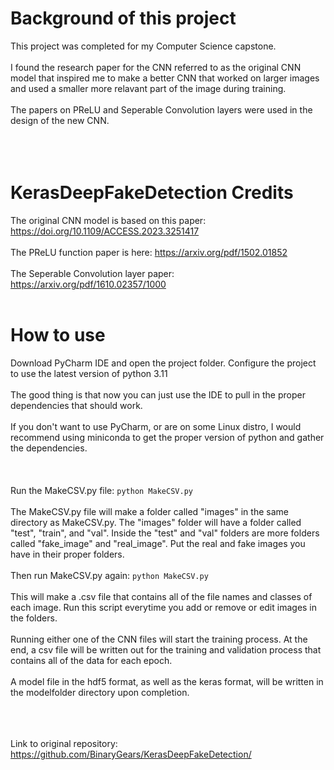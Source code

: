 # Background of this project
This project was completed for my Computer Science capstone. 
<br></br>
I found the research paper for the CNN referred to as the original CNN model that inspired me to make a better CNN that worked on larger images and used a smaller more relavant part of the image during training. 
<br></br>
The papers on PReLU and Seperable Convolution layers were used in the design of the new CNN.
<br></br>
<br></br>
# KerasDeepFakeDetection Credits
The original CNN model is based on this paper: https://doi.org/10.1109/ACCESS.2023.3251417
<br></br>
The PReLU function paper is here: https://arxiv.org/pdf/1502.01852
<br></br>
The Seperable Convolution layer paper: https://arxiv.org/pdf/1610.02357/1000
<br></br>
# How to use
Download PyCharm IDE and open the project folder. Configure the project to use the latest version of python 3.11
<br></br>
The good thing is that now you can just use the IDE to pull in the proper dependencies that should work.
<br></br>
If you don't want to use PyCharm, or are on some Linux distro, I would recommend using miniconda to get the proper version of python and gather the dependencies.
<br></br>
<br></br>
Run the MakeCSV.py file: ```python MakeCSV.py```
<br></br>
The MakeCSV.py file will make a folder called "images" in the same directory as MakeCSV.py. The "images" folder will have a folder called "test", "train", and "val". Inside the "test" and "val" folders are more folders called "fake_image" and "real_image". Put the real and fake images you have in their proper folders.
<br></br>
Then run MakeCSV.py again: ```python MakeCSV.py```
<br></br>
This will make a .csv file that contains all of the file names and classes of each image. Run this script everytime you add or remove or edit images in the folders.
<br></br>
Running either one of the CNN files will start the training process. At the end, a csv file will be written out for the training and validation process that contains all of the data for each epoch. 
<br></br>
A model file in the hdf5 format, as well as the keras format, will be written in the modelfolder directory upon completion.
<br></br>
<br></br>

Link to original repository: https://github.com/BinaryGears/KerasDeepFakeDetection/

